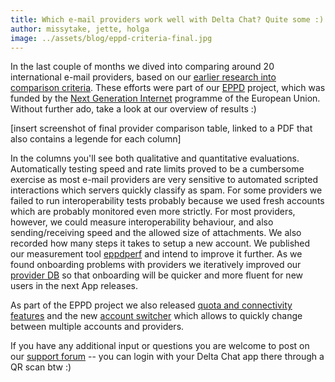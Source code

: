 ```yaml
---
title: Which e-mail providers work well with Delta Chat? Quite some :) 
author: missytake, jette, holga
image: ../assets/blog/eppd-criteria-final.jpg
---
```


In the last couple of months we dived into comparing around 20 international e-mail providers, based on our [earlier research into comparison criteria](https://delta.chat/en/2021-09-11-eppd-provider-criteria).  These efforts were part of our [EPPD](https://dapsi.ngi.eu/hall-of-fame/eppd/) project, which was funded by the 
[Next Generation Internet](https://www.ngi.eu/) programme of the European Union.  Without further ado, take a look at our overview of results :) 

[insert screenshot of final provider comparison table, linked to a PDF that also contains a legende for each column]

In the columns you'll see both qualitative and quantitative evaluations. Automatically testing speed and rate limits proved to be a cumbersome exercise as most e-mail providers are very sensitive to automated scripted interactions which servers quickly classify as spam. For some providers we failed to run interoperability tests probably because we used fresh accounts which are probably monitored even more strictly. For most providers, however, we could measure interoperability behaviour, and also sending/receiving speed and the allowed size of attachments. We also recorded how many steps it takes to setup a new account. We published our measurement tool [eppdperf](https://github.com/deltachat/eppdperf) and intend to improve it further. As we found onboarding problems with providers we iteratively improved our [provider DB](https://providers.delta.chat) so that onboarding will be quicker and more fluent for new users in the next App releases. 

As part of the EPPD project we also released [quota and connectivity features](https://delta.chat/en/2021-08-24-updates) and the new [account switcher](https://delta.chat/en/2021-11-17-releases) which allows to quickly change between multiple accounts and providers. 

If you have any additional input or questions you are welcome to post on our [support forum](https://support.delta.chat) -- you can login with your Delta Chat app there through a QR scan btw :) 
